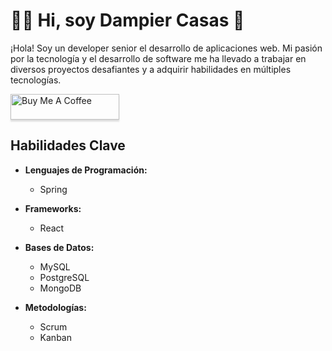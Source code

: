 # 👨‍💻 Hi, soy Dampier Casas 👋

¡Hola! Soy un developer senior el desarrollo de aplicaciones web. Mi pasión por la tecnología y el desarrollo de software me ha llevado a trabajar en diversos proyectos desafiantes y a adquirir habilidades en múltiples tecnologías.

<a href="[https://www.buymeacoffee.com/gbraad](https://buymeacoffee.com/hamircasasf
)" target="_blank"><img src="https://www.buymeacoffee.com/assets/img/custom_images/orange_img.png" alt="Buy Me A Coffee" style="height: 41px !important;width: 174px !important;box-shadow: 0px 3px 2px 0px rgba(190, 190, 190, 0.5) !important;-webkit-box-shadow: 0px 3px 2px 0px rgba(190, 190, 190, 0.5) !important;" ></a>

## Habilidades Clave

- **Lenguajes de Programación:**
  - Spring

- **Frameworks:**
  - React

- **Bases de Datos:**
  - MySQL
  - PostgreSQL
  - MongoDB

- **Metodologías:**
  - Scrum
  - Kanban
